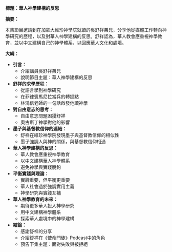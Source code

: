 **標題：華人神學建構的反思**

**摘要：**

本集節目邀請到在加拿大維珍神學院就讀的吳舒祥弟兄，分享他從媒體工作轉向神學研究的歷程，以及對華人神學建構的反思。舒祥認為，華人教會應重視神學教育，並以中文建構自己的神學體系，以回應華人文化和處境。

**大綱：**

* **引言：**
    * 介紹講員吳舒祥弟兄
    * 說明節目主題：華人神學建構的反思
* **舒祥的求學歷程：**
    * 從語言學到神學研究
    * 在菲律賓馬尼拉當兵的轉捩點
    * 林鴻信老師的一句話啟發他讀神學
* **對自由意志的思考：**
    * 自由意志問題困擾舒祥
    * 奧古斯丁神學對他的影響
* **墨子與基督教信仰的連結：**
    * 舒祥在維珍神學院發現墨子與基督教信仰的相似性
    * 墨子強調人與神的關係，與基督教信仰相通
* **華人神學建構的反思：**
    * 華人教會應重視神學教育
    * 以中文建構華人神學體系
    * 避免神學與實踐脫鉤
* **平衡實踐與理論：**
    * 實踐重要，但平衡更重要
    * 華人社會過於強調實用主義
    * 神學研究與實踐互補
* **華人神學教育的未來：**
    * 期待更多華人投入神學研究
    * 用中文建構神學體系
    * 探索華人處境中的神學建構
* **結論：**
    * 感謝舒祥的分享
    * 介紹舒祥在《使命門徒》Podcast中的角色
    * 預告下集主題：面對失敗與被拒絕